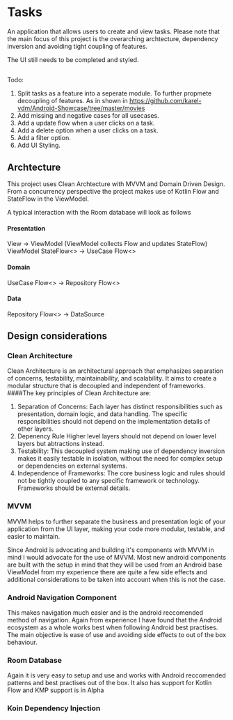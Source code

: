 # Tasks
An application that allows users to create and view tasks. Please note that the main focus of this project is the overarching archtecture, dependency inversion and avoiding tight coupling of features.

The UI still needs to be completed and styled.

##
Todo:
1) Split tasks as a feature into a seperate module. To further propmete decoupling of features. As in shown in https://github.com/karel-vdm/Android-Showcase/tree/master/movies
2) Add missing and negative cases for all usecases.
3) Add a update flow when a user clicks on a task.
4) Add a delete option when a user clicks on a task.
5) Add a filter option.
6) Add UI Styling.

## Archtecture

This project uses Clean Archtecture with MVVM and Domain Driven Design. From a concurrency perspective the project makes use of Kotlin Flow and StateFlow in the ViewModel.

A typical interaction with the Room database will look as follows 

#### Presentation
  View -> ViewModel (ViewModel collects Flow and updates StateFlow)
  ViewModel StateFlow<> -> UseCase Flow<>
  
#### Domain
  UseCase Flow<> -> Repository Flow<>

#### Data
  Repository Flow<> -> DataSource


## Design considerations

### Clean Architecture
Clean Architecture is an architectural approach that emphasizes separation of concerns, testability, maintainability, and scalability. It aims to create a modular structure that is decoupled and independent of frameworks. 
####The key principles of Clean Architecture are:
  1) Separation of Concerns:
       Each layer has distinct responsibilities such as presentation, domain logic, and data handling. The specific responsibilities should not depend on the implementation details of other layers.
  2) Depenency Rule
       Higher level layers should not depend on lower level layers but abtractions instead.
  3) Testability:
       This decoupled system making use of dependency inversion makes it easily testable in isolation, without the need for complex setup or dependencies on external systems.
  4) Independence of Frameworks:
       The core business logic and rules should not be tightly coupled to any specific framework or technology. Frameworks should be external details.   
     
### MVVM
MVVM helps to further separate the business and presentation logic of your application from the UI layer, making your code more modular, testable, and easier to maintain. 

Since Android is advocating and building it's components with MVVM in mind I would advocate for the use of MVVM. Most new android components are built with the setup in mind that they will be used from an Android base ViewModel from my experience there are quite a few side effects and additional considerations to be taken into account when this is not the case.

### Android Navigation Component
This makes navigation much easier and is the android reccomended method of navigation. Again from experience I have found that the Android ecosystem as a whole works best when following Android best practises. The main objective is ease of use and avoiding side effects to out of the box behaviour.

### Room Database
Again it is very easy to setup and use and works with Android reccomended patterns and best practises out of the box. It also has support for Kotlin Flow and KMP support is in Alpha

### Koin Dependency Injection

   


